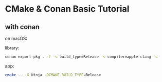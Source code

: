 # CMake & Conan Basic Tutorial

## with conan

on macOS:

library:
```bash
conan export-pkg . -f -s build_type=Release -s compiler=apple-clang -s compiler.version=15.0 -s compiler.libcxx=libc++
```

app:
```bash
cmake .. -G Ninja -DCMAKE_BUILD_TYPE=Release
```